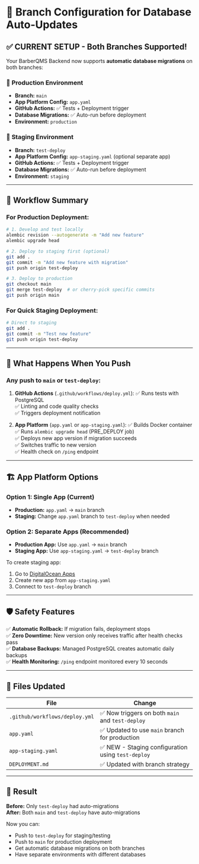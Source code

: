 # 🌿 Branch Configuration for Database Auto-Updates

## ✅ **CURRENT SETUP - Both Branches Supported!**

Your BarberQMS Backend now supports **automatic database migrations** on both branches:

### 🚀 **Production Environment**
- **Branch:** `main`
- **App Platform Config:** `app.yaml`
- **GitHub Actions:** ✅ Tests + Deployment trigger
- **Database Migrations:** ✅ Auto-run before deployment
- **Environment:** `production`

### 🧪 **Staging Environment** 
- **Branch:** `test-deploy`
- **App Platform Config:** `app-staging.yaml` (optional separate app)
- **GitHub Actions:** ✅ Tests + Deployment trigger
- **Database Migrations:** ✅ Auto-run before deployment
- **Environment:** `staging`

---

## 🔄 **Workflow Summary**

### For Production Deployment:
```bash
# 1. Develop and test locally
alembic revision --autogenerate -m "Add new feature"
alembic upgrade head

# 2. Deploy to staging first (optional)
git add .
git commit -m "Add new feature with migration"
git push origin test-deploy

# 3. Deploy to production
git checkout main
git merge test-deploy  # or cherry-pick specific commits
git push origin main
```

### For Quick Staging Deployment:
```bash
# Direct to staging
git add .
git commit -m "Test new feature"
git push origin test-deploy
```

---

## 🎯 **What Happens When You Push**

### Any push to `main` or `test-deploy`:

1. **GitHub Actions** (`.github/workflows/deploy.yml`):
   ✅ Runs tests with PostgreSQL  
   ✅ Linting and code quality checks  
   ✅ Triggers deployment notification  

2. **App Platform** (`app.yaml` or `app-staging.yaml`):
   ✅ Builds Docker container  
   ✅ Runs `alembic upgrade head` (PRE_DEPLOY job)  
   ✅ Deploys new app version if migration succeeds  
   ✅ Switches traffic to new version  
   ✅ Health check on `/ping` endpoint  

---

## 🏗️ **App Platform Options**

### Option 1: Single App (Current)
- **Production:** `app.yaml` → `main` branch
- **Staging:** Change `app.yaml` branch to `test-deploy` when needed

### Option 2: Separate Apps (Recommended)
- **Production App:** Use `app.yaml` → `main` branch
- **Staging App:** Use `app-staging.yaml` → `test-deploy` branch

To create staging app:
1. Go to [DigitalOcean Apps](https://cloud.digitalocean.com/apps)
2. Create new app from `app-staging.yaml`
3. Connect to `test-deploy` branch

---

## 🛡️ **Safety Features**

✅ **Automatic Rollback:** If migration fails, deployment stops  
✅ **Zero Downtime:** New version only receives traffic after health checks pass  
✅ **Database Backups:** Managed PostgreSQL creates automatic daily backups  
✅ **Health Monitoring:** `/ping` endpoint monitored every 10 seconds  

---

## 🔧 **Files Updated**

| File | Change |
|------|--------|
| `.github/workflows/deploy.yml` | ✅ Now triggers on both `main` and `test-deploy` |
| `app.yaml` | ✅ Updated to use `main` branch for production |
| `app-staging.yaml` | ✅ NEW - Staging configuration using `test-deploy` |
| `DEPLOYMENT.md` | ✅ Updated with branch strategy |

---

## 🎉 **Result**

**Before:** Only `test-deploy` had auto-migrations  
**After:** Both `main` and `test-deploy` have auto-migrations  

Now you can:
- Push to `test-deploy` for staging/testing
- Push to `main` for production deployment  
- Get automatic database migrations on both branches
- Have separate environments with different databases 